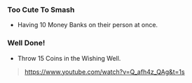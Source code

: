 ### Too Cute To Smash
- Having 10 Money Banks on their person at once.
### Well Done!
- Throw 15 Coins in the Wishing Well.
>https://www.youtube.com/watch?v=Q_afh4z_QAg&t=1s